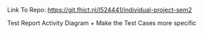 Link To Repo:
https://git.fhict.nl/I524441/individual-project-sem2

Test Report
Activity Diagram + Make the Test Cases more specific